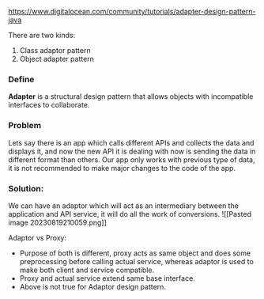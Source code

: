 https://www.digitalocean.com/community/tutorials/adapter-design-pattern-java

There are two kinds:
1. Class adaptor pattern
2. Object adapter pattern
### Define
**Adapter** is a structural design pattern that allows objects with incompatible interfaces to collaborate.

### Problem
Lets say there is an app which calls different APIs and collects the data and displays it, and now the new API it is dealing with now is sending the data in different format than others. 
Our app only works with previous type of data, it is not recommended to make major changes to the code of the app.

### Solution:
We can have an adaptor which will act as an intermediary between the application and API service, it will do all the work of conversions.
![[Pasted image 20230819210059.png]]

Adaptor vs Proxy:
- Purpose of both is different, proxy acts as same object and does some preprocessing before calling actual service, whereas adaptor is used to make both client and service compatible.
- Proxy and actual service extend same base interface.
- Above is not true for Adaptor design pattern.
